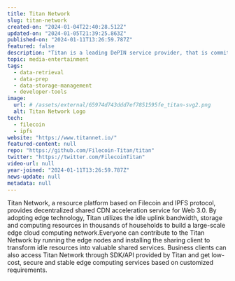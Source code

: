 ```yaml
---
title: Titan Network
slug: titan-network
created-on: "2024-01-04T22:40:28.512Z"
updated-on: "2024-01-05T21:39:25.863Z"
published-on: "2024-01-11T13:26:59.787Z"
featured: false
description: "Titan is a leading DePIN service provider, that is committed to delivering efficient, secure, and cost-effective decentralized solutions, tooling and resources that can help your projects stand out in a competitive marketplace."
topic: media-entertainment
tags:
  - data-retrieval
  - data-prep
  - data-storage-management
  - developer-tools
image:
  url: # /assets/external/65974d743ddd7ef7851595fe_titan-svg2.png
  alt: Titan Network Logo
tech:
  - filecoin
  - ipfs
website: "https://www.titannet.io/"
featured-content: null
repo: "https://github.com/Filecoin-Titan/titan"
twitter: "https://twitter.com/FilecoinTitan"
video-url: null
year-joined: "2024-01-11T13:26:59.787Z"
news-update: null
metadata: null
---
```


Titan Network, a resource platform based on Filecoin and IPFS protocol, provides decentralized shared CDN acceleration service for Web 3.0. By adopting edge technology, Titan utilizes the idle uplink bandwidth, storage and computing resources in thousands of households to build a large-scale edge cloud computing network.Everyone can contribute to the Titan Network by running the edge nodes and installing the sharing client to transform idle resources into valuable shared services. Business clients can also access Titan Network through SDK/API provided by Titan and get low-cost, secure and stable edge computing services based on customized requirements.

